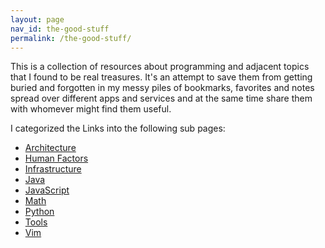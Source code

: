 ```yaml
---
layout: page
nav_id: the-good-stuff
permalink: /the-good-stuff/
---
```


<!-- markdownlint-disable MD041  -->

This is a collection of resources about programming and adjacent topics that I
found to be real treasures. It's an attempt to save them from getting buried and
forgotten in my messy piles of bookmarks, favorites and notes spread over
different apps and services and at the same time share them with whomever might
find them useful.

I categorized the Links into the following sub pages:

- [Architecture](/the-good-stuff/architecture.html)
- [Human Factors](/the-good-stuff/human-factors.html)
- [Infrastructure](/the-good-stuff/infrastructure.html)
- [Java](/the-good-stuff/java.html)
- [JavaScript](/the-good-stuff/javascript.html)
- [Math](/the-good-stuff/math.html)
- [Python](/the-good-stuff/python.html)
- [Tools](/the-good-stuff/tools.html)
- [Vim](/the-good-stuff/vim.html)
